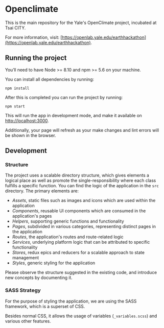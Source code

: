 # Openclimate

This is the main repository for the Yale's OpenClimate project, incubated at Tsai CITY.

For more information, visit: [https://openlab.yale.edu/earthhackathon](https://openlab.yale.edu/earthhackathon).

## Running the project

You’ll need to have Node >= 8.10 and npm >= 5.6 on your machine.

You can install all dependencies by running:

`npm install`

After this is completed you can run the project by running:

`npm start`

This will run the app in development mode, and make it available on [http://localhost:3000](http://localhost:3000).

Additionally, your page will refresh as your make changes and lint errors will be shown in the browser.

## Development

### Structure

The project uses a scalable directory structure, which gives elements a logical place as well as promote the 
single-responsibility where each class fulfills a specific function. You can find the logic of the application in the
`src` directory. The primary elements are:

- *Assets*, static files such as images and icons which are used within the application
- *Components*, reusable UI components which are consumed in the application's pages
- *Helpers*, supporting generic functions and functionality
- *Pages*, subdivided in various categories, representing distinct pages in the application
- *Routes*, the application's routes and route-related logic
- *Services*, underlying platform logic that can be attributed to specific functionality
- *Stores*, redux epics and reducers for a scalable approach to state management
- *Styles*, generic styling for the application

Please observe the structure suggested in the existing code, and introduce new concepts by documenting it.

### SASS Strategy

For the purpose of styling the application, we are using the SASS framework, which is a superset of CSS.

Besides normal CSS, it allows the usage of variables (`_variables.scss`) and various other features.

